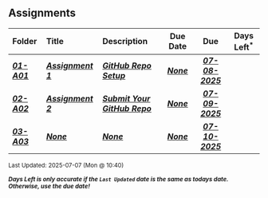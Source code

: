 ## Assignments

| Folder | Title | Description | Due Date | Due | Days Left<sup>*</sup> |
|:------|:------|:------|:-----:|:-----:|-----|
| ***<a href="https://github.com/rugbyprof/4443-Msu-IoT/tree/master/Assignments/01-A01">01-A01</a>*** | ***<a href="https://github.com/rugbyprof/4443-Msu-IoT/tree/master/Assignments/01-A01"> Assignment 1 </a>*** | ***<a href="https://github.com/rugbyprof/4443-Msu-IoT/tree/master/Assignments/01-A01"> GitHub Repo Setup</a>*** | ***<a href="https://github.com/rugbyprof/4443-Msu-IoT/tree/master/Assignments/01-A01">None</a>*** | ***<a href="https://github.com/rugbyprof/4443-Msu-IoT/tree/master/Assignments/01-A01"> 07-08-2025</a>*** |  |
| ***<a href="https://github.com/rugbyprof/4443-Msu-IoT/tree/master/Assignments/02-A02">02-A02</a>*** | ***<a href="https://github.com/rugbyprof/4443-Msu-IoT/tree/master/Assignments/02-A02"> Assignment 2 </a>*** | ***<a href="https://github.com/rugbyprof/4443-Msu-IoT/tree/master/Assignments/02-A02"> Submit Your GitHub Repo</a>*** | ***<a href="https://github.com/rugbyprof/4443-Msu-IoT/tree/master/Assignments/02-A02">None</a>*** | ***<a href="https://github.com/rugbyprof/4443-Msu-IoT/tree/master/Assignments/02-A02"> 07-09-2025</a>*** |  |
| ***<a href="https://github.com/rugbyprof/4443-Msu-IoT/tree/master/Assignments/03-A03">03-A03</a>*** | ***<a href="https://github.com/rugbyprof/4443-Msu-IoT/tree/master/Assignments/03-A03">None</a>*** | ***<a href="https://github.com/rugbyprof/4443-Msu-IoT/tree/master/Assignments/03-A03">None</a>*** | ***<a href="https://github.com/rugbyprof/4443-Msu-IoT/tree/master/Assignments/03-A03">None</a>*** | ***<a href="https://github.com/rugbyprof/4443-Msu-IoT/tree/master/Assignments/03-A03"> 07-10-2025</a>*** |  |

<sup>Last Updated: 2025-07-07 (Mon @ 10:40)</sup> 

<sup>***Days Left is only accurate if the `Last Updated` date is the same as todays date. Otherwise, use the due date!***</sup> 